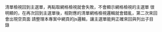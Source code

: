清單檢視回到主選單，再點取網格檢視就會失敗，不會顯示網格檢視的主選單
很明顯的，在再次回到主選單後，相對應的清單網格檢視邏輯就會錯亂，第二次來回會出現空頁面
請整理本專案中網頁的js邏輯，讓主選單能夠正確來回與列出子目錄